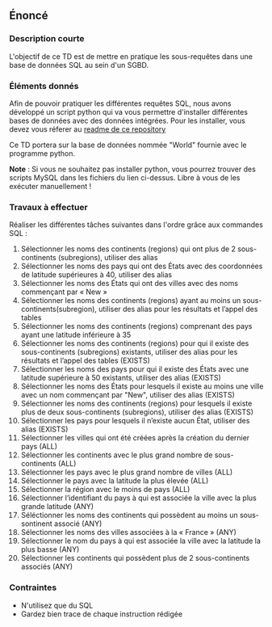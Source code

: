## Énoncé

### Description courte

L'objectif de ce TD est de mettre en pratique les sous-requêtes dans une base de données SQL au sein d'un SGBD.

### Éléments donnés 

Afin de pouvoir pratiquer les différentes requêtes SQL, nous avons développé un script python qui va vous permettre d'installer différentes bases de données avec des données intégrées. Pour les installer, vous devez vous réferer au <a href="https://github.com/Microleadoff/database-installer-py" title="repository du code python d'installation des bases de données" target="_blank">readme de ce repository</a>

Ce TD portera sur la base de données nommée "World" fournie avec le programme python.

**Note** : Si vous ne souhaitez pas installer python, vous pourrez trouver des scripts MySQL dans les fichiers du lien ci-dessus. Libre à vous de les exécuter manuellement !

### Travaux à effectuer

Réaliser les différentes tâches suivantes dans l'ordre grâce aux commandes SQL :

1. Sélectionner les noms des continents (regions) qui ont plus de 2 sous-continents (subregions), utiliser des alias
2. Sélectionner les noms des pays qui ont des États avec des coordonnées de latitude supérieures à 40, utiliser des alias
3. Sélectionner les noms des États qui ont des villes avec des noms commençant par « New »
4. Sélectionner les noms des continents (regions) ayant au moins un sous-continents(subregion), utiliser des alias pour les résultats et l’appel des tables
5. Sélectionner les noms des continents (regions) comprenant des pays ayant une latitude inférieure à 35
6. Sélectionner les noms des continents (regions) pour qui il existe des sous-continents (subregions) existants, utiliser des alias pour les résultats et l’appel des tables (EXISTS)
7. Sélectionner les noms des pays pour qui il existe des États avec une latitude supérieure à 50 existants, utiliser des alias (EXISTS)
8. Sélectionner les noms des États pour lesquels il existe au moins une ville avec un nom commençant par "New", utiliser des alias (EXISTS)
9. Sélectionner les noms des continents (regions) pour lesquels il existe plus de deux sous-continents (subregions), utiliser des alias (EXISTS)
10. Sélectionner les pays pour lesquels il n’existe aucun État, utiliser des alias (EXISTS)
11. Sélectionner les villes qui ont été créées après la création du dernier pays (ALL)
12. Sélectionner les continents avec le plus grand nombre de sous-continents (ALL)
13. Sélectionner les pays avec le plus grand nombre de villes (ALL)
14. Sélectionner le pays avec la latitude la plus élevée (ALL)
15. Sélectionner la région avec le moins de pays (ALL)
16. Sélectionner l’identifiant du pays à qui est associée la ville avec la plus grande latitude (ANY)
17. Séléctionner les noms des continents qui possèdent au moins un sous-sontinent associé (ANY)
18. Sélectionner les noms des villes associées à la « France » (ANY)
19. Sélectionner le nom du pays à qui est associée la ville avec la latitude la plus basse (ANY)
20. Sélectionner les continents qui possèdent plus de 2 sous-continents associés (ANY)

### Contraintes

- N'utilisez que du SQL
- Gardez bien trace de chaque instruction rédigée